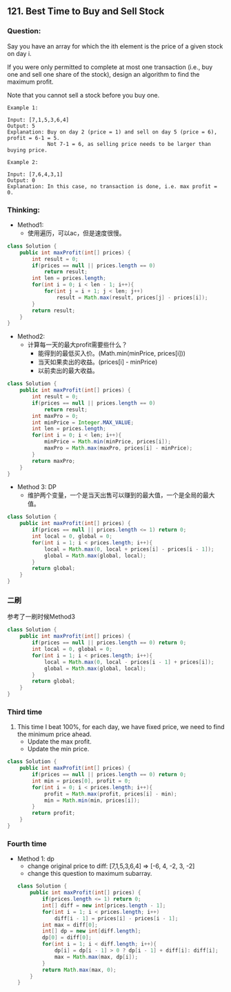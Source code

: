 ## 121. Best Time to Buy and Sell Stock

### Question:
Say you have an array for which the ith element is the price of a given stock on day i.

If you were only permitted to complete at most one transaction (i.e., buy one and sell one share of the stock), design an algorithm to find the maximum profit.

Note that you cannot sell a stock before you buy one.

```
Example 1:

Input: [7,1,5,3,6,4]
Output: 5
Explanation: Buy on day 2 (price = 1) and sell on day 5 (price = 6), profit = 6-1 = 5.
             Not 7-1 = 6, as selling price needs to be larger than buying price.

Example 2:

Input: [7,6,4,3,1]
Output: 0
Explanation: In this case, no transaction is done, i.e. max profit = 0.
```

### Thinking:
* Method1:
	* 使用遍历，可以ac，但是速度很慢。

```Java
class Solution {
    public int maxProfit(int[] prices) {
        int result = 0;
        if(prices == null || prices.length == 0)
            return result;
        int len = prices.length;
        for(int i = 0; i < len - 1; i++){
            for(int j = i + 1; j < len; j++)
                result = Math.max(result, prices[j] - prices[i]);
        }
        return result;
    }
}
```

* Method2:
	* 计算每一天的最大profit需要些什么？
		* 能得到的最低买入价。(Math.min(minPrice, prices[i]))
		* 当天如果卖出的收益。(prices[i] - minPrice)
		* 以前卖出的最大收益。

```Java
class Solution {
    public int maxProfit(int[] prices) {
        int result = 0;
        if(prices == null || prices.length == 0)
            return result;
        int maxPro = 0;
        int minPrice = Integer.MAX_VALUE;
        int len = prices.length;
        for(int i = 0; i < len; i++){
            minPrice = Math.min(minPrice, prices[i]);
            maxPro = Math.max(maxPro, prices[i] - minPrice);
        }
        return maxPro;
    }
}
```

* Method 3: DP
	* 维护两个变量，一个是当天出售可以赚到的最大值，一个是全局的最大值。

```Java
class Solution {
    public int maxProfit(int[] prices) {
        if(prices == null || prices.length <= 1) return 0;
        int local = 0, global = 0;
        for(int i = 1; i < prices.length; i++){
            local = Math.max(0, local + prices[i] - prices[i - 1]);
            global = Math.max(global, local);
        }
        return global;
    }
}
```

### 二刷
参考了一刷时候Method3
```Java
class Solution {
    public int maxProfit(int[] prices) {
        if(prices == null || prices.length == 0) return 0;
        int local = 0, global = 0;
        for(int i = 1; i < prices.length; i++){
            local = Math.max(0, local - prices[i - 1] + prices[i]);
            global = Math.max(global, local);
        }
        return global;
    }
}
```

### Third time
1. This time I beat 100%, for each day, we have fixed price, we need to find the minimum price ahead.
	* Update the max profit.
	* Update the min price.
```Java
class Solution {
    public int maxProfit(int[] prices) {
        if(prices == null || prices.length == 0) return 0;
        int min = prices[0], profit = 0;
        for(int i = 0; i < prices.length; i++){
            profit = Math.max(profit, prices[i] - min);
            min = Math.min(min, prices[i]);
        }
        return profit;
    }
}
```

### Fourth time
* Method 1: dp
  * change original price to diff: [7,1,5,3,6,4] => [-6, 4, -2, 3, -2]
  * change this question to maximum subarray.
  ```Java
  class Solution {
      public int maxProfit(int[] prices) {
          if(prices.length <= 1) return 0;
          int[] diff = new int[prices.length - 1];
          for(int i = 1; i < prices.length; i++)
              diff[i - 1] = prices[i] - prices[i - 1];
          int max = diff[0];
          int[] dp = new int[diff.length];
          dp[0] = diff[0];
          for(int i = 1; i < diff.length; i++){
              dp[i] = dp[i - 1] > 0 ? dp[i - 1] + diff[i]: diff[i];
              max = Math.max(max, dp[i]);
          }
          return Math.max(max, 0);
      }
  }
  ```
